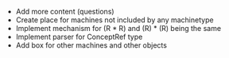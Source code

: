 * Add more content (questions)
* Create place for machines not included by any machinetype
* Implement mechanism for (R * R) and (R) * (R) being the same
* Implement parser for ConceptRef type
* Add box for other machines and other objects
